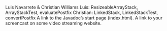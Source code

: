 Luis Navarrete & Christian Williams
Luis: ResizeableArrayStack, ArrayStackTest, evaluatePostfix
Christian: LinkedStack, LinkedStackTest, convertPostfix
A link to the Javadoc’s start page (index.html).
A link to your screencast on some video streaming website.

